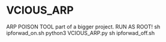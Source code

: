 # VCIOUS_ARP
ARP POISON TOOL
part of a bigger project.
RUN AS ROOT!
sh ipforwad_on.sh
python3 VCIOUS_ARP.py
sh ipforwad_off.sh
